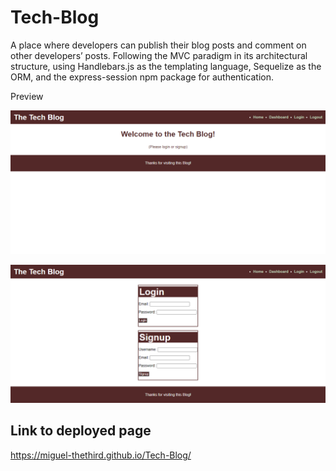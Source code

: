# Tech-Blog
A place where developers can publish their blog posts and comment on other developers’ posts. Following the MVC paradigm in its architectural structure, using Handlebars.js as the templating language, Sequelize as the ORM, and the express-session npm package for authentication.

Preview

![Home](.\Assets\home-demo.png)

![Login-Signup](.\Assets\login-signup-demo.png)
 
## Link to deployed page

https://miguel-thethird.github.io/Tech-Blog/